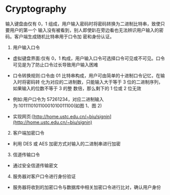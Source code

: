 # Cryptography

输入键盘由仅有 0，1 组成，用户输入密码时将密码转换为二进制比特串，致使只要用户的第一个 输入没有被看到，别人即使趴在旁边看也无法辨识用户输入的密码。客户端生成随机比特串用于口令加 密和身份认证。 

1. 用户输入口令 

- 虚拟键盘界面:仅有 0，1 构成，用户输入口令可选择口令可见或不可见。口令可见是为了防止口令过长导致用户输入困难

- 口令转换规则:口令由 01 比特串构成，用户可由简单的十进制口令记忆，在输入时将密码转 化为对应的二进制数，只能输入大于等于 3 位的二进制序列，如果输入的位数不等于 3 的整 数倍，那么剩下的 1 位或 2 位无效 

- 例如:用户口令为 57261234，对应二进制输入为:101111010110001010011100(如图 1、图 2) 

- 实现网页:[http://home.ustc.edu.cn/~biu/signin](http://home.ustc.edu.cn/~biu/signin) 

2. 客户端加密口令
- 利用 DES 或 AES 加密方式对输入的二进制串进行加密 

3. 信道传输口令
- 通过安全信道传输密文 

4. 服务器对客户口令进行身份验证
- 服务器将收到的加密口令与数据库中相关加密口令进行比对，确认用户身份 
